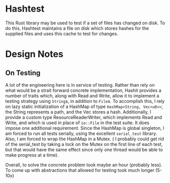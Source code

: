 # Hashtest

This Rust library may be used to test if a set of files has changed on disk. To do this, Hashtest maintains a file on disk which stores hashes for the supplied files and uses this cache to test for changes. 

# Design Notes

## On Testing
A lot of the engineering here is in service of testing. Rather than rely on what would be a strait forward concrete implementation, Hashit provides a number of traits which, along with Read and Write, allow it to implement a testing strategy using ```String```s, in addition to ```File```s. To accomplish this, I rely on lazy static initialization of a HashMap of type ```HashMap<String, Vec<u8>>```; the String represents a path, and the Vec<u8> stores a hash. Additionally, I provide a custom type ResourceReaderWriter, which implements Read and Write, and which is used in place of ```io::File``` in the test suite. It does impose one additional requirement. Since the HashMap is global singleton, I am forced to run all tests serially, using the excellent ```serial_test``` library. Also, I am forced to wrap the HashMap in a Mutex. ( I probably could get rid of the serial_test by taking a lock on the Mutex on the first line of each test, but that would have the same effect since only one thread would be able to make progress at a time).

Overall, to solve the concrete problem took maybe an hour (probably less). To come up with abstractions that allowed for testing took much longer (5-10x)

